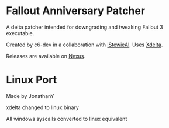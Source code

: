 # Fallout Anniversary Patcher

A delta patcher intended for downgrading and tweaking Fallout 3 executable. 

Created by c6-dev in a collaboration with [lStewieAl](https://github.com/lstewieal). Uses [Xdelta](https://github.com/jmacd/xdelta).

Releases are available on [Nexus](https://www.nexusmods.com/fallout3/mods/24913).

# Linux Port

Made by JonathanY

xdelta changed to linux binary

All windows syscalls converted to linux equivalent
